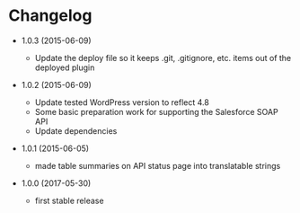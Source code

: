 Changelog
=========

* 1.0.3 (2015-06-09)

	* Update the deploy file so it keeps .git, .gitignore, etc. items out of the deployed plugin

* 1.0.2 (2015-06-09)

	* Update tested WordPress version to reflect 4.8
	* Some basic preparation work for supporting the Salesforce SOAP API
	* Update dependencies

* 1.0.1 (2015-06-05)

	* made table summaries on API status page into translatable strings

* 1.0.0 (2017-05-30)

	* first stable release
